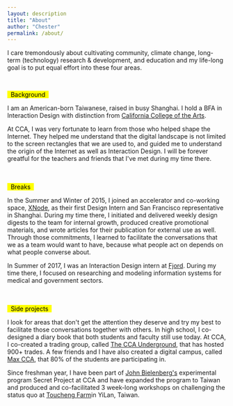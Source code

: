 ```yaml
---
layout: description
title: "About"
author: "Chester"
permalink: /about/
---
```


I care tremondously about cultivating community, climate change, long-term (technology) research & development, and education and my life-long goal is to put equal effort into these four areas.

<br>

<mark> &nbsp; Background &nbsp; </mark>

<div class="collection-bodypart">
I am an American-born Taiwanese, raised in busy Shanghai. I hold a BFA in Interaction Design with distinction from
<a href="https://www.cca.edu">California College of the Arts</a>.

At CCA, I was very fortunate to learn from those who helped shape the Internet. They helped me understand that the digital landscape is not limited to the screen rectangles that we are used to, and guided me to understand the origin of the Internet as well as Interaction Design. I will be forever greatful for the teachers and friends that I've met during my time there.
</div>

<br><br>
<mark> &nbsp; Breaks &nbsp; </mark>

<div class="collection-bodypart">
In the Summer and Winter of 2015, I joined an accelerator and co-working space, <a href="http://www.thexnode.com">XNode</a>, as their first Design Intern and San Francisco representative in Shanghai. During my time there, I initiated and delivered weekly design digests to the team for internal growth, produced creative promotional materials, and wrote articles for their publication for external use as well. Through those commitments, I learned to facilitate the conversations that we as a team would want to have, because what people act on depends on what people converse about.

In Summer of 2017, I was an Interaction Design intern at <a href="https://www.fjordnet.com">Fjord</a>. During my time there, I focused on researching and modeling information systems for medical and government sectors.
</div>

<br><br>
<mark> &nbsp; Side projects &nbsp; </mark>

<div class="collection-bodypart">
I look for areas that don't get the attention they deserve and try my best to facilitate those conversations together with others. In high school, I co-designed a diary book that both students and faculty still use today. At CCA, I co-created a trading group, called <a href="https://www.facebook.com/groups/1628063617472760/">The CCA Underground</a>, that has hosted 900+ trades. A few friends and I have also created a digital campus, called <a href="https://www.facebook.com/cacollegeofmax/">Max CCA</a>, that 80% of the students are participating in.

Since freshman year, I have been part of <a href="http://www.aiga.org/video-medalist-john-bielenberg">John Bielenberg's</a> experimental program Secret Project at CCA and have expanded the program to Taiwan and produced and co-facilitated 3 week-long workshops on challenging the status quo at <a href="https://taiwaneverything.cc/2016/08/19/toucheng-farm/">Toucheng Farm</a>in YiLan, Taiwan.
</div>

